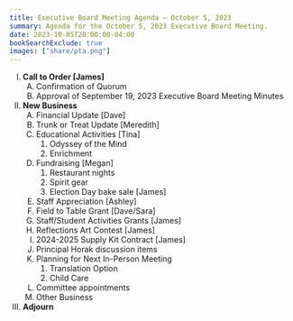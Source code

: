 ```yaml
---
title: Executive Board Meeting Agenda — October 5, 2023
summary: Agenda for the October 5, 2023 Executive Board Meeting.
date: 2023-10-05T20:00:00-04:00
bookSearchExclude: true
images: ["share/pta.png"]
---
```


<style type="text/css">
    ol { list-style-type: upper-roman; }
    ol ol { list-style-type: upper-alpha; }
    ol ol ol { list-style-type: decimal; }
    ol ol ol ol { list-style-type: lower-alpha; }
    ul { list-style-type: disc; }
</style>

1. **Call to Order [James]**
    1. Confirmation of Quorum 
    1. Approval of September 19, 2023 Executive Board Meeting Minutes
1. **New Business**
    1. Financial Update [Dave]
    1. Trunk or Treat Update [Meredith]
    1. Educational Activities [Tina]
        1. Odyssey of the Mind
        1. Enrichment 
    1. Fundraising [Megan]
        1. Restaurant nights
        1. Spirit gear
        1. Election Day bake sale [James]
    1. Staff Appreciation [Ashley]
    1. Field to Table Grant [Dave/Sara]
    1. Staff/Student Activities Grants [James]
    1. Reflections Art Contest [James]
    1. 2024-2025 Supply Kit Contract [James]
    1. Principal Horak discussion items
    1. Planning for Next In-Person Meeting
        1. Translation Option
        1. Child Care
    1. Committee appointments 
    1. Other Business
1. **Adjourn**